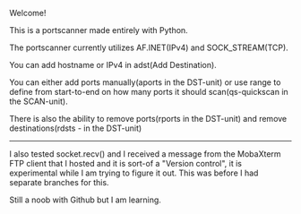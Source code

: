 Welcome!

This is a portscanner made entirely with Python.

The portscanner currently utilizes AF.INET(IPv4) and SOCK_STREAM(TCP).

You can add hostname or IPv4 in adst(Add Destination).

You can either add ports manually(aports in the DST-unit) or use range to define from start-to-end on how many ports it should scan(qs-quickscan in the SCAN-unit).

There is also the ability to remove ports(rports in the DST-unit) and remove destinations(rdsts - in the DST-unit)

----
I also tested socket.recv() and I received a message from the MobaXterm FTP client that I hosted and it is sort-of a "Version control", it is experimental while I am trying to figure it out. This was before I had separate branches for this. 

Still a noob with Github but I am learning.
